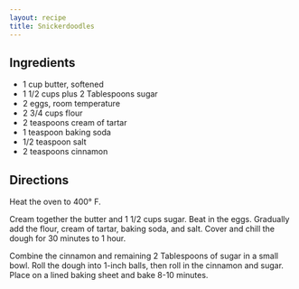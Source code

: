 ```yaml
---
layout: recipe
title: Snickerdoodles
---
```


## Ingredients

* 1 cup butter, softened
* 1 1/2 cups plus 2 Tablespoons sugar
* 2 eggs, room temperature
* 2 3/4 cups flour
* 2 teaspoons cream of tartar
* 1 teaspoon baking soda
* 1/2 teaspoon salt
* 2 teaspoons cinnamon

## Directions

Heat the oven to 400° F.

Cream together the butter and 1 1/2 cups sugar. Beat in the eggs.
Gradually add the flour, cream of tartar, baking soda, and salt. Cover
and chill the dough for 30 minutes to 1 hour.

Combine the cinnamon and remaining 2 Tablespoons of sugar in a small
bowl. Roll the dough into 1-inch balls, then roll in the cinnamon and
sugar. Place on a lined baking sheet and bake 8-10 minutes.
